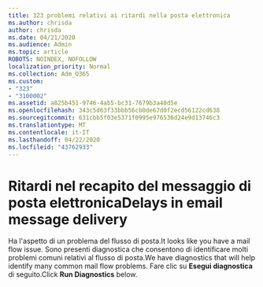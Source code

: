```yaml
---
title: 323 problemi relativi ai ritardi nella posta elettronica
ms.author: chrisda
author: chrisda
ms.date: 04/21/2020
ms.audience: Admin
ms.topic: article
ROBOTS: NOINDEX, NOFOLLOW
localization_priority: Normal
ms.collection: Adm_O365
ms.custom:
- "323"
- "3100002"
ms.assetid: a825b451-9746-4ab5-bc31-7679b3a48d5e
ms.openlocfilehash: 343c5d63f33bbb56cb0de67d0f2ecd56122cd638
ms.sourcegitcommit: 631cbb5f03e5371f0995e976536d24e9d13746c3
ms.translationtype: MT
ms.contentlocale: it-IT
ms.lasthandoff: 04/22/2020
ms.locfileid: "43762933"
---
```

# <a name="delays-in-email-message-delivery"></a><span data-ttu-id="1e9c6-102">Ritardi nel recapito del messaggio di posta elettronica</span><span class="sxs-lookup"><span data-stu-id="1e9c6-102">Delays in email message delivery</span></span>

<span data-ttu-id="1e9c6-103">Ha l'aspetto di un problema del flusso di posta.</span><span class="sxs-lookup"><span data-stu-id="1e9c6-103">It looks like you have a mail flow issue.</span></span> <span data-ttu-id="1e9c6-104">Sono presenti diagnostica che consentono di identificare molti problemi comuni relativi al flusso di posta.</span><span class="sxs-lookup"><span data-stu-id="1e9c6-104">We have diagnostics that will help identify many common mail flow problems.</span></span> <span data-ttu-id="1e9c6-105">Fare clic su **Esegui diagnostica** di seguito.</span><span class="sxs-lookup"><span data-stu-id="1e9c6-105">Click **Run Diagnostics** below.</span></span>

